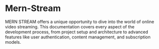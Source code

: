 # Mern-Stream
MERN STREAM offers a unique opportunity to dive into the world of online video streaming. This documentation covers every aspect of the development process, from project setup and architecture to advanced features like user authentication, content management, and subscription models. 
